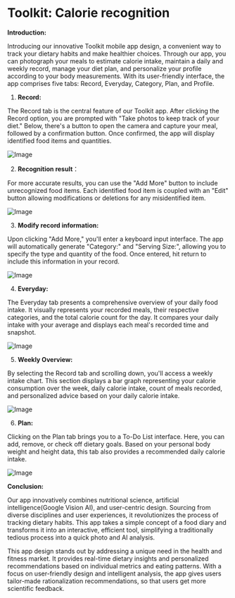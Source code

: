 # Toolkit: Calorie recognition
**Introduction:**

Introducing our innovative Toolkit mobile app design, a convenient way to track your dietary habits and make healthier choices. Through our app, you can photograph your meals to estimate calorie intake, maintain a daily and weekly record, manage your diet plan, and personalize your profile according to your body measurements. With its user-friendly interface, the app comprises five tabs: Record, Everyday, Category, Plan, and Profile.

1. **Record:**

The Record tab is the central feature of our Toolkit app. After clicking the Record option, you are prompted with "Take photos to keep track of your diet." Below, there's a button to open the camera and capture your meal, followed by a confirmation button. Once confirmed, the app will display identified food items and quantities. 

![Image](https://github.com/egg0102030405/egg0102030405.github.io/blob/c1786afd4afc169b1a3a1686ca4fdc40aee9de39/toolkit%201.1.pic.jpg)

2. **Recognition result**：

For more accurate results, you can use the "Add More" button to include unrecognized food items. Each identified food item is coupled with an "Edit" button allowing modifications or deletions for any misidentified item.

![Image](https://github.com/egg0102030405/egg0102030405.github.io/blob/c1786afd4afc169b1a3a1686ca4fdc40aee9de39/toolkit%201.2.pic.jpg)

3. **Modify record information:**

Upon clicking "Add More," you'll enter a keyboard input interface. The app will automatically generate "Category:" and "Serving Size:", allowing you to specify the type and quantity of the food. Once entered, hit return to include this information in your record.

![Image](https://github.com/egg0102030405/egg0102030405.github.io/blob/c1786afd4afc169b1a3a1686ca4fdc40aee9de39/toolkit%201.3.pic.jpg)

4. **Everyday:**

The Everyday tab presents a comprehensive overview of your daily food intake. It visually represents your recorded meals, their respective categories, and the total calorie count for the day. It compares your daily intake with your average and displays each meal's recorded time and snapshot.

![Image](https://github.com/egg0102030405/egg0102030405.github.io/blob/c1786afd4afc169b1a3a1686ca4fdc40aee9de39/toolkit%201.4.pic.jpg)

5. **Weekly Overview:**

By selecting the Record tab and scrolling down, you'll access a weekly intake chart. This section displays a bar graph representing your calorie consumption over the week, daily calorie intake, count of meals recorded, and personalized advice based on your daily calorie intake.

![Image](https://github.com/egg0102030405/egg0102030405.github.io/blob/c1786afd4afc169b1a3a1686ca4fdc40aee9de39/toolkit%201.5.pic.jpg)

6. **Plan:**

Clicking on the Plan tab brings you to a To-Do List interface. Here, you can add, remove, or check off dietary goals. Based on your personal body weight and height data, this tab also provides a recommended daily calorie intake.

![Image](https://github.com/egg0102030405/egg0102030405.github.io/blob/c1786afd4afc169b1a3a1686ca4fdc40aee9de39/toolkit%201.6.pic.jpg)

**Conclusion:**

Our app innovatively combines nutritional science, artificial intelligence(Google Vision AI), and user-centric design. Sourcing from diverse disciplines and user experiences, it revolutionizes the process of tracking dietary habits. This app takes a simple concept of a food diary and transforms it into an interactive, efficient tool, simplifying a traditionally tedious process into a quick photo and AI analysis.

This app design stands out by addressing a unique need in the health and fitness market. It provides real-time dietary insights and personalized recommendations based on individual metrics and eating patterns. With a focus on user-friendly design and intelligent analysis, the app gives users tailor-made rationalization recommendations, so that users get more scientific feedback.
